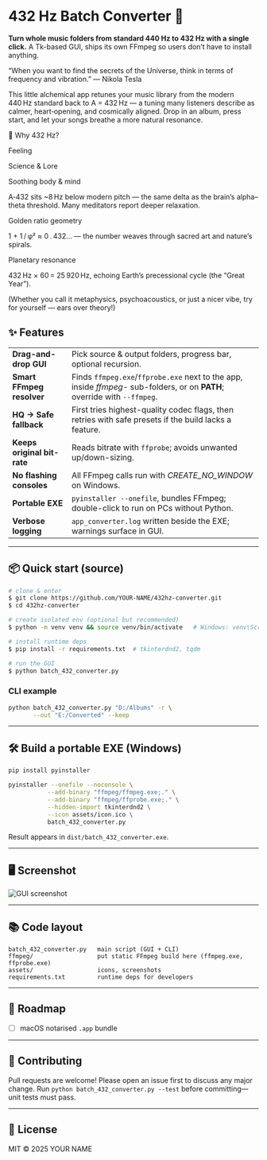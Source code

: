 # 432 Hz Batch Converter 🎵

**Turn whole music folders from standard 440 Hz to 432 Hz with a single click.**
A Tk-based GUI, ships its own FFmpeg so users don’t have to install anything.

“When you want to find the secrets of the Universe, think in terms of frequency and vibration.” — Nikola Tesla

This little alchemical app retunes your music library from the modern 440 Hz standard back to A = 432 Hz — a tuning many listeners describe as calmer, heart‑opening, and cosmically aligned. Drop in an album, press start, and let your songs breathe a more natural resonance.

🌟 Why 432 Hz?

Feeling

Science & Lore

Soothing body & mind

A‑432 sits ~8 Hz below modern pitch — the same delta as the brain’s alpha–theta threshold. Many meditators report deeper relaxation.

Golden ratio geometry

1 + 1 / φ² ≈ 0 . 432… — the number weaves through sacred art and nature’s spirals.

Planetary resonance

432 Hz × 60 = 25 920 Hz, echoing Earth’s precessional cycle (the “Great Year”).

(Whether you call it metaphysics, psychoacoustics, or just a nicer vibe, try for yourself — ears over theory!)

## ✨ Features

| | |
|---|---|
| **Drag-and-drop GUI** | Pick source & output folders, progress bar, optional recursion. |
| **Smart FFmpeg resolver** | Finds `ffmpeg.exe`/`ffprobe.exe` next to the app, inside *ffmpeg-* sub-folders, or on **PATH**; override with `--ffmpeg`. |
| **HQ → Safe fallback** | First tries highest-quality codec flags, then retries with safe presets if the build lacks a feature. |
| **Keeps original bit-rate** | Reads bitrate with `ffprobe`; avoids unwanted up/down-sizing. |
| **No flashing consoles** | All FFmpeg calls run with *CREATE_NO_WINDOW* on Windows. |
| **Portable EXE** | `pyinstaller --onefile`, bundles FFmpeg; double-click to run on PCs without Python. |
| **Verbose logging** | `app_converter.log` written beside the EXE; warnings surface in GUI. |

---

## 📦 Quick start (source)

```bash
# clone & enter
$ git clone https://github.com/YOUR-NAME/432hz-converter.git
$ cd 432hz-converter

# create isolated env (optional but recommended)
$ python -m venv venv && source venv/bin/activate   # Windows: venv\Scripts\activate

# install runtime deps
$ pip install -r requirements.txt  # tkinterdnd2, tqdm

# run the GUI
$ python batch_432_converter.py
```

### CLI example

```bash
python batch_432_converter.py "D:/Albums" -r \
       --out "E:/Converted" --keep
```

---

## 🛠 Build a portable EXE (Windows)

```bash
pip install pyinstaller

pyinstaller --onefile --noconsole \
           --add-binary "ffmpeg/ffmpeg.exe;." \
           --add-binary "ffmpeg/ffprobe.exe;." \
           --hidden-import tkinterdnd2 \
           --icon assets/icon.ico \
           batch_432_converter.py
```

Result appears in `dist/batch_432_converter.exe`.

---

## 🖥 Screenshot

![GUI screenshot](assets/screenshot.png)

---

## 📚 Code layout

```text
batch_432_converter.py   main script (GUI + CLI)
ffmpeg/                  put static FFmpeg build here (ffmpeg.exe, ffprobe.exe)
assets/                  icons, screenshots
requirements.txt         runtime deps for developers
```

---

## 🚧 Roadmap

- [ ] macOS notarised `.app` bundle

---

## 🤝 Contributing

Pull requests are welcome! Please open an issue first to discuss any major change.
Run `python batch_432_converter.py --test` before committing—unit tests must pass.

---

## 📄 License

MIT © 2025 YOUR NAME
